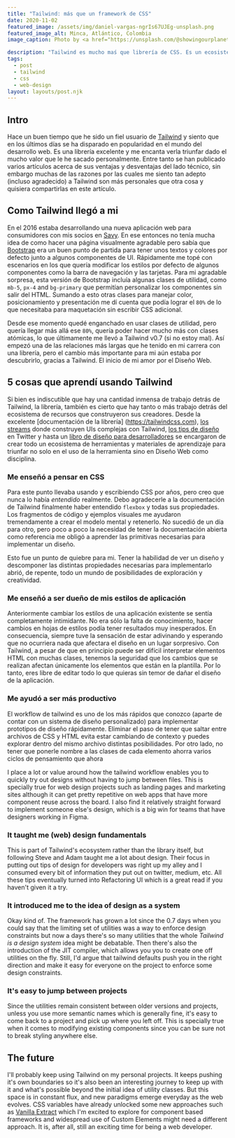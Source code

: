 ```yaml
---
title: "Tailwind: más que un framework de CSS"
date: 2020-11-02
featured_image: /assets/img/daniel-vargas-ngrIs67UJEg-unsplash.png
featured_image_alt: Minca, Atlántico, Colombia
image_caption: Photo by <a href="https://unsplash.com/@showingourplanet?utm_source=unsplash&utm_medium=referral&utm_content=creditCopyText">Niels van Altena</a> on <a href="https://unsplash.com/s/photos/colombia?utm_source=unsplash&utm_medium=referral&utm_content=creditCopyText">Unsplash</a>

description: "Tailwind es mucho maś que librería de CSS. Es un ecosistema de material de aprendizaje de CSS y diseño web."
tags:
  - post
  - tailwind
  - css
  - web-design
layout: layouts/post.njk
---
```


## Intro

Hace un buen tiempo que he sido un fiel usuario de [Tailwind](https://tailwindcss.com) y siento que en los últimos días se ha disparado en popularidad en el mundo del desarrollo web. Es una librería excelente y me encanta verla triunfar dado el mucho valor que le he sacado personalmente. Entre tanto se han publicado varios artículos acerca de sus ventajas y desventajas del lado técnico, sin embargo muchas de las razones por las cuales me siento tan adepto (incluso agradecido) a Tailwind son más personales que otra cosa y quisiera compartirlas en este artículo.

## Como Tailwind llegó a mi

En el 2016 estaba desarrollando una nueva aplicación web para consumidores con mis socios en [Savy](https://savy.co). En ese entonces no tenía mucha idea de como hacer una página visualmente agradable pero sabía que [Bootstrap](https://getbootstrap.com) era un buen punto de partida para tener unos textos y colores por defecto junto a algunos componentes de UI. Rápidamente me topé con escenarios en los que quería modificar los estilos por defecto de algunos componentes como la barra de navegación y las tarjetas. Para mi agradable sorpresa, esta versión de Bootstrap incluía algunas clases de utilidad, como `mb-5`, `px-4` and `bg-primary` que permitían personalizar los componentes sin salir del HTML. Sumando a esto otras clases para manejar color, posicionamiento y presentación me dí cuenta que podía lograr el `80%` de lo que necesitaba para maquetación sin escribir CSS adicional.

Desde ese momento quedé enganchado en usar clases de utilidad, pero quería llegar más allá ese `80%`, quería poder hacer mucho más con clases atómicas, lo que últimamente me llevó a Tailwind v0.7 (si no estoy mal). Así empezó una de las relaciones más largas que he tenido en mi carrera con una librería, pero el cambio más importante para mi aún estaba por descubrirlo, gracias a Tailwind. El inicio de mi amor por el Diseño Web.

## 5 cosas que aprendí usando Tailwind

Si bien es indiscutible que hay una cantidad inmensa de trabajo detrás de Tailwind, la librería, también es cierto que hay tanto o más trabajo detrás del ecosistema de recursos que construyeron sus creadores. Desde la excelente [documentación de la librería] (https://tailwindcss.com), [los streams](https://www.youtube.com/c/AdamWathan) donde construyen UIs complejas con Tailwind, [los tips de diseño](https://twitter.com/i/events/879086180909764608?lang=en) en Twitter y hasta un [libro de diseño para desarrolladores](https://www.refactoringui.com/book) se encargaron de crear todo un ecosistema de herramientas y materiales de aprendizaje para triunfar no solo en el uso de la herramienta sino en Diseño Web como disciplina.

### Me enseñó a pensar en CSS

Para este punto llevaba usando y escribiendo CSS por años, pero creo que nunca lo había _entendido_ realmente. Debo agradecerle a la documentación de Tailwind finalmente haber entendido `flexbox` y todas sus propiedades. Los fragmentos de código y ejemplos visuales me ayudaron tremendamente a crear el modelo mental y retenerlo. No sucedió de un día para otro, pero poco a poco la necesidad de tener la documentación abierta como referencia me obligó a aprender las primitivas necesarias para implementar un diseño.

Esto fue un punto de quiebre para mi. Tener la habilidad de ver un diseño y descomponer las distintas propiedades necesarias para implementarlo abrió, de repente, todo un mundo de posibilidades de exploración y creatividad.

### Me enseñó a ser dueño de mis estilos de aplicación

Anteriormente cambiar los estilos de una aplicación existente se sentía completamente intimidante. No era sólo la falta de conocimiento, hacer cambios en hojas de estilos podía tener resultados muy inesperados. En consecuencia, siempre tuve la sensación de estar adivinando y esperando que no ocurriera nada que afectara el diseño en un lugar sorpresivo. Con Tailwind, a pesar de que en principio puede ser difícil interpretar elementos HTML con muchas clases, tenemos la seguridad que los cambios que se realizan afectan únicamente los elementos que están en la plantilla. Por lo tanto, eres libre de editar todo lo que quieras sin temor de dañar el diseño de la aplicación.

### Me ayudó a ser más productivo

El workflow de tailwind es uno de los más rápidos que conozco (aparte de contar con un sistema de diseño personalizado) para implementar prototipos de diseño rápidamente. Eliminar el paso de tener que saltar entre archivos de CSS y HTML evita estar cambiando de contexto y puedes explorar dentro del mismo archivo distintas posibilidades. Por otro lado, no tener que ponerle nombre a las clases de cada elemento ahorra varios ciclos de pensamiento que ahora

I place a lot or value around how the tailwind workflow enables you to quickly try out designs without having to jump between files. This is specially true for web design projects such as landing pages and marketing sites although it can get pretty repetitive on web apps that have more component reuse across the board. I also find it relatively straight forward to implement someone else's design, which is a big win for teams that have designers working in Figma.

### It taught me (web) design fundamentals

This is part of Tailwind's ecosystem rather than the library itself, but following Steve and Adam taught me a lot about design. Their focus in putting out tips of design for developers was right up my alley and I consumed every bit of information they put out on twitter, medium, etc. All these tips eventually turned into Refactoring UI which is a great read if you haven't given it a try.

### It introduced me to the idea of design as a system

Okay kind of. The framework has grown a lot since the 0.7 days when you could say that the limiting set of utilities was a way to enforce design constraints but now a days there's so many utilities that the whole _Tailwind is a design system_ idea might be debatable. Then there's also the introduction of the JIT compiler, which allows you you to create one off utilities on the fly. Still, I'd argue that tailwind defaults push you in the right direction and make it easy for everyone on the project to enforce some design constraints.

### It's easy to jump between projects

Since the utilities remain consistent between older versions and projects, unless you use more semantic names which is generally fine, it's easy to come back to a project and pick up where you left off. This is specially true when it comes to modifying existing components since you can be sure not to break styling anywhere else.

## The future

I'll probably keep using Tailwind on my personal projects. It keeps pushing it's own boundaries so it's also been an interesting journey to keep up with it and what's possible beyond the initial idea of utility classes. But this space is in constant flux, and new paradigms emerge everyday as the web evolves. CSS variables have already unlocked some new approaches such as [Vanilla Extract](https://vanilla-extract.style) which I'm excited to explore for component based frameworks and widespread use of Custom Elements might need a different approach. It is, after all, still an exciting time for being a web developer.
